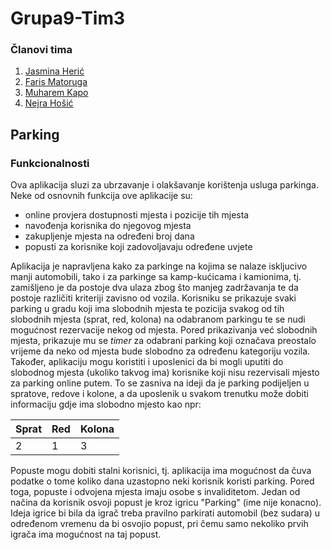# Grupa9-Tim3

### Članovi tima
1. [Jasmina Herić](https://github.com/jheric1)
2. [Faris Matoruga](https://github.com/fmatoruga2)
3. [Muharem Kapo](https://github.com/mkapo3)
4. [Nejra Hošić](https://github.com/nhosic2)

## Parking

### Funkcionalnosti
Ova aplikacija sluzi za ubrzavanje i olakšavanje korištenja usluga parkinga. Neke od osnovnih funkcija ove aplikacije su:
- online provjera dostupnosti mjesta i pozicije tih mjesta
- navođenja korisnika do njegovog mjesta
- zakupljenje mjesta na određeni broj dana
- popusti za korisnike koji zadovoljavaju određene uvjete

Aplikacija je napravljena kako za parkinge na kojima se nalaze iskljucivo manji automobili, tako i za parkinge sa kamp-kućicama i kamionima, tj. zamišljeno je da postoje dva ulaza zbog što manjeg zadržavanja te da postoje različiti kriteriji zavisno od vozila. Korisniku se prikazuje svaki parking u gradu koji ima slobodnih mjesta te pozicija svakog od tih slobodnih mjesta (sprat, red, kolona) na odabranom parkingu te se nudi mogućnost rezervacije nekog od mjesta. Pored prikazivanja već slobodnih mjesta, prikazuje mu se *timer* za odabrani parking koji označava preostalo vrijeme da neko od mjesta bude slobodno za određenu kategoriju vozila. Također, aplikaciju mogu koristiti i uposlenici da bi mogli uputiti do slobodnog mjesta (ukoliko takvog ima) korisnike koji nisu rezervisali mjesto za parking online putem. To se zasniva na ideji da je parking podijeljen u spratove, redove i kolone, a da uposlenik u svakom trenutku može dobiti informaciju gdje ima slobodno mjesto kao npr:

 Sprat | Red | Kolona 
 ------|-----|-------
   2   |  1  |   3 

Popuste mogu dobiti stalni korisnici, tj. aplikacija ima mogućnost da čuva podatke o tome koliko dana uzastopno neki korisnik koristi parking. Pored toga, popuste i odvojena mjesta imaju osobe s invaliditetom. Jedan od načina da korisnik osvoji popust je kroz igricu "Parking" (ime nije konacno). Ideja igrice bi bila da igrač treba pravilno parkirati automobil (bez sudara) u određenom vremenu da bi osvojio popust, pri čemu samo nekoliko prvih igrača ima mogućnost na taj popust.   


